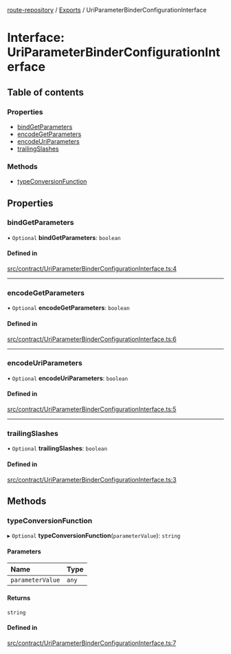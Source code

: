[route-repository](../README.md) / [Exports](../modules.md) / UriParameterBinderConfigurationInterface

# Interface: UriParameterBinderConfigurationInterface

## Table of contents

### Properties

- [bindGetParameters](UriParameterBinderConfigurationInterface.md#bindgetparameters)
- [encodeGetParameters](UriParameterBinderConfigurationInterface.md#encodegetparameters)
- [encodeUriParameters](UriParameterBinderConfigurationInterface.md#encodeuriparameters)
- [trailingSlashes](UriParameterBinderConfigurationInterface.md#trailingslashes)

### Methods

- [typeConversionFunction](UriParameterBinderConfigurationInterface.md#typeconversionfunction)

## Properties

### bindGetParameters

• `Optional` **bindGetParameters**: `boolean`

#### Defined in

[src/contract/UriParameterBinderConfigurationInterface.ts:4](https://github.com/nonetallt/front-to-back-router/blob/8c8599e/src/contract/UriParameterBinderConfigurationInterface.ts#L4)

___

### encodeGetParameters

• `Optional` **encodeGetParameters**: `boolean`

#### Defined in

[src/contract/UriParameterBinderConfigurationInterface.ts:6](https://github.com/nonetallt/front-to-back-router/blob/8c8599e/src/contract/UriParameterBinderConfigurationInterface.ts#L6)

___

### encodeUriParameters

• `Optional` **encodeUriParameters**: `boolean`

#### Defined in

[src/contract/UriParameterBinderConfigurationInterface.ts:5](https://github.com/nonetallt/front-to-back-router/blob/8c8599e/src/contract/UriParameterBinderConfigurationInterface.ts#L5)

___

### trailingSlashes

• `Optional` **trailingSlashes**: `boolean`

#### Defined in

[src/contract/UriParameterBinderConfigurationInterface.ts:3](https://github.com/nonetallt/front-to-back-router/blob/8c8599e/src/contract/UriParameterBinderConfigurationInterface.ts#L3)

## Methods

### typeConversionFunction

▸ `Optional` **typeConversionFunction**(`parameterValue`): `string`

#### Parameters

| Name | Type |
| :------ | :------ |
| `parameterValue` | `any` |

#### Returns

`string`

#### Defined in

[src/contract/UriParameterBinderConfigurationInterface.ts:7](https://github.com/nonetallt/front-to-back-router/blob/8c8599e/src/contract/UriParameterBinderConfigurationInterface.ts#L7)
